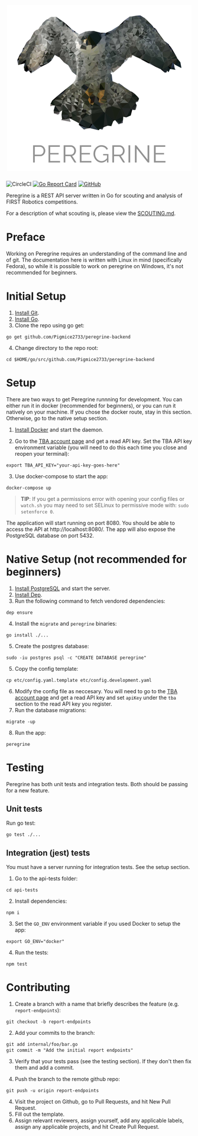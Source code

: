 <h1 align="center"><img src="https://raw.githubusercontent.com/Pigmice2733/peregrine-logo/master/logo-with-text.png" alt="Peregrine"></h1>

![CircleCI](https://circleci.com/gh/Pigmice2733/peregrine-backend.svg?style=shield&circle-token=:circle-token)
[![Go Report Card](https://goreportcard.com/badge/github.com/Pigmice2733/peregrine-backend)](https://goreportcard.com/report/github.com/Pigmice2733/peregrine-backend)
[![GitHub](https://img.shields.io/github/license/Pigmice2733/peregrine-backend.svg)](https://github.com/Pigmice2733/peregrine-backend/blob/master/LICENSE.md)

Peregrine is a REST API server written in Go for scouting and analysis of FIRST Robotics competitions.

For a description of what scouting is, please view the [SCOUTING.md](SCOUTING.md).

# Preface

Working on Peregrine requires an understanding of the command line and of git. The documentation here is written with Linux in mind (specifically Fedora), so while it is possible to work on peregrine on Windows, it's not recommended for beginners.

# Initial Setup

1. [Install Git](https://git-scm.com/book/en/v2/Getting-Started-Installing-Git).
2. [Install Go](https://golang.org/doc/install).
3. Clone the repo using go get:

```
go get github.com/Pigmice2733/peregrine-backend
```

4. Change directory to the repo root:

```
cd $HOME/go/src/github.com/Pigmice2733/peregrine-backend
```

# Setup

There are two ways to get Peregrine runnning for development. You can either run it in docker (recommended for beginners), or you can run it natively on your machine. If you chose the docker route, stay in this section. Otherwise, go to the native setup section.

1. [Install Docker](https://docs.docker.com/install/) and start the daemon.

2. Go to the [TBA account page](https://www.thebluealliance.com/account) and get a read API key. Set the TBA API key environment variable (you will need to do this each time you close and reopen your terminal):

```
export TBA_API_KEY="your-api-key-goes-here"
```

3. Use docker-compose to start the app:

```
docker-compose up
```

> **TIP**: If you get a permissions error with opening your config files or `watch.sh` you may need to set SELinux to permissive mode with: `sudo setenforce 0`.

The application will start running on port 8080. You should be able to access the API at http://localhost:8080/. The app will also expose the PostgreSQL database on port 5432.

# Native Setup (not recommended for beginners)

1. [Install PostgreSQL](https://www.postgresql.org/download/) and start the server.
2. [Install Dep](https://github.com/golang/dep#installation).
3. Run the following command to fetch vendored dependencies:

```
dep ensure
```

4. Install the `migrate` and `peregrine` binaries:

```
go install ./...
```

5. Create the postgres database:

```
sudo -iu postgres psql -c "CREATE DATABASE peregrine"
```

5. Copy the config template:

```
cp etc/config.yaml.template etc/config.development.yaml
```

6. Modify the config file as neccesary. You will need to go to the [TBA account page](https://www.thebluealliance.com/account) and get a read API key and set `apiKey` under the `tba` section to the read API key you register.
7. Run the database migrations:

```
migrate -up
```

8. Run the app:

```
peregrine
```

# Testing

Peregrine has both unit tests and integration tests. Both should be passing for a new feature.

## Unit tests

Run go test:

```
go test ./...
```

## Integration (jest) tests

You must have a server running for integration tests. See the setup section.

1. Go to the api-tests folder:

```
cd api-tests
```

2. Install dependencies:

```
npm i
```

3. Set the `GO_ENV` environment variable if you used Docker to setup the app:

```
export GO_ENV="docker"
```

4. Run the tests:

```
npm test
```

# Contributing

1. Create a branch with a name that briefly describes the feature (e.g. `report-endpoints`):

```
git checkout -b report-endpoints
```

2. Add your commits to the branch:

```
git add internal/foo/bar.go
git commit -m "Add the initial report endpoints"
```

3. Verify that your tests pass (see the testing section). If they don't then fix them and add a commit.

4. Push the branch to the remote github repo:

```
git push -u origin report-endpoints
```

4. Visit the project on Github, go to Pull Requests, and hit New Pull Request.
5. Fill out the template.
6. Assign relevant reviewers, assign yourself, add any applicable labels, assign any applicable projects, and hit Create Pull Request.
